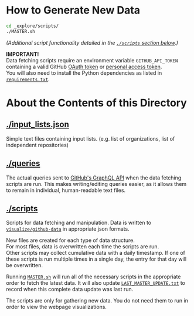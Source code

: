 # How to Generate New Data

```bash
cd _explore/scripts/
./MASTER.sh
```

_(Additional script functionality detailed in the [`./scripts` section below][jump2 scripts].)_

**IMPORTANT!**  
Data fetching scripts require an environment variable `GITHUB_API_TOKEN` containing a valid GitHub [OAuth token][oauth] or [personal access token][personaltoken].  
You will also need to install the Python dependencies as listed in [`requirements.txt`][requires].

# About the Contents of this Directory

## [./input_lists.json][inputs file]

Simple text files containing input lists. (e.g. list of organizations, list of independent repositories)

## [./queries][queries dir]

The actual queries sent to [GitHub's GraphQL API][gitgraphql] when the data fetching scripts are run. This makes writing/editing queries easier, as it allows them to remain in individual, human-readable text files.

## [./scripts][scripts dir]

Scripts for data fetching and manipulation. Data is written to [`visualize/github-data`][data dir] in appropriate json formats.

New files are created for each type of data structure.  
For most files, data is overwritten each time the scripts are run.  
Other scripts may collect cumulative data with a daily timestamp. If one of these scripts is run multiple times in a single day, the entry for that day will be overwritten.

Running [`MASTER.sh`][mastersh] will run all of the necessary scripts in the appropriate order to fetch the latest data. It will also update [`LAST_MASTER_UPDATE.txt`][lastmasterup] to record when this complete data update was last run.

The scripts are only for gathering new data. You do not need them to run in order to view the webpage visualizations.

[jump2 scripts]: #scripts
[inputs file]: input_lists.json
[data dir]: ../visualize/github-data
[queries dir]: queries
[scripts dir]: scripts
[requires]: scripts/requirements.txt
[mastersh]: scripts/MASTER.sh
[lastmasterup]: LAST_MASTER_UPDATE.txt
[gitgraphql]: https://developer.github.com/v4/
[oauth]: https://github.com/settings/developers
[personaltoken]: https://github.com/settings/tokens
